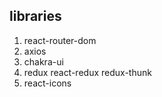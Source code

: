## libraries

1. react-router-dom
2. axios
3. chakra-ui
4. redux react-redux redux-thunk
5. react-icons
